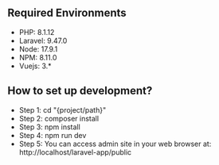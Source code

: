 ## Required Environments
- PHP: 8.1.12
- Laravel: 9.47.0
- Node: 17.9.1
- NPM: 8.11.0
- Vuejs: 3.*

## How to set up development?
- Step 1: cd "{project/path}"
- Step 2: composer install
- Step 3: npm install
- Step 4: npm run dev
- Step 5: You can access admin site in your web browser at: http://localhost/laravel-app/public